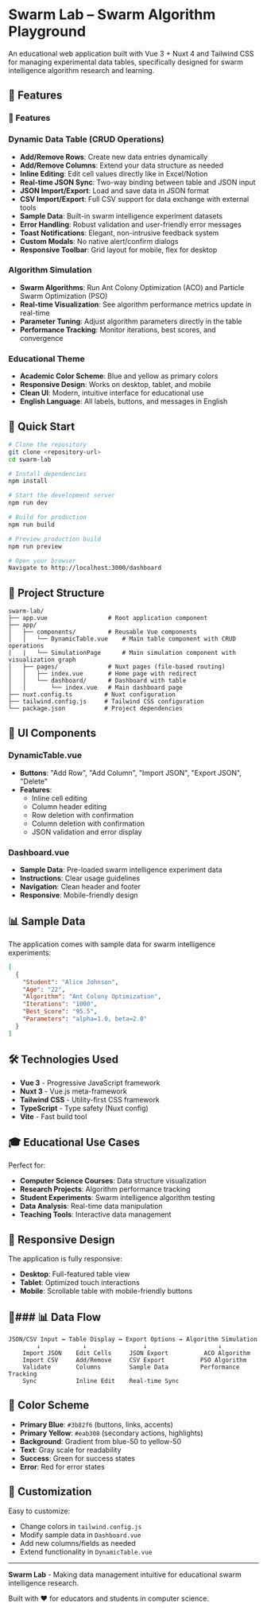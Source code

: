 # Swarm Lab – Swarm Algorithm Playground

An educational web application built with Vue 3 + Nuxt 4 and Tailwind CSS for managing experimental data tables, specifically designed for swarm intelligence algorithm research and learning.

## 🎯 Features

### 🎯 Features

### Dynamic Data Table (CRUD Operations)
- **Add/Remove Rows**: Create new data entries dynamically
- **Add/Remove Columns**: Extend your data structure as needed
- **Inline Editing**: Edit cell values directly like in Excel/Notion
- **Real-time JSON Sync**: Two-way binding between table and JSON input
- **JSON Import/Export**: Load and save data in JSON format
- **CSV Import/Export**: Full CSV support for data exchange with external tools
- **Sample Data**: Built-in swarm intelligence experiment datasets
- **Error Handling**: Robust validation and user-friendly error messages
- **Toast Notifications**: Elegant, non-intrusive feedback system
- **Custom Modals**: No native alert/confirm dialogs
- **Responsive Toolbar**: Grid layout for mobile, flex for desktop

### Algorithm Simulation
- **Swarm Algorithms**: Run Ant Colony Optimization (ACO) and Particle Swarm Optimization (PSO)
- **Real-time Visualization**: See algorithm performance metrics update in real-time
- **Parameter Tuning**: Adjust algorithm parameters directly in the table
- **Performance Tracking**: Monitor iterations, best scores, and convergence

### Educational Theme
- **Academic Color Scheme**: Blue and yellow as primary colors
- **Responsive Design**: Works on desktop, tablet, and mobile
- **Clean UI**: Modern, intuitive interface for educational use
- **English Language**: All labels, buttons, and messages in English

## 🚀 Quick Start

```bash
# Clone the repository
git clone <repository-url>
cd swarm-lab

# Install dependencies
npm install

# Start the development server
npm run dev

# Build for production
npm run build

# Preview production build
npm run preview

# Open your browser
Navigate to http://localhost:3000/dashboard
```

## 📁 Project Structure

```
swarm-lab/
├── app.vue                 # Root application component
├── app/
│   ├── components/         # Reusable Vue components
│   │   └── DynamicTable.vue    # Main table component with CRUD operations
|   |   └── SimulationPage      # Main simulation component with visualization graph
│   ├── pages/              # Nuxt pages (file-based routing)
│   │   ├── index.vue       # Home page with redirect
│   │   └── dashboard/      # Dashboard with table
│   │       └── index.vue   # Main dashboard page
├── nuxt.config.ts         # Nuxt configuration
├── tailwind.config.js     # Tailwind CSS configuration
└── package.json           # Project dependencies
```

## 🎨 UI Components

### DynamicTable.vue
- **Buttons**: "Add Row", "Add Column", "Import JSON", "Export JSON", "Delete"
- **Features**: 
  - Inline cell editing
  - Column header editing
  - Row deletion with confirmation
  - Column deletion with confirmation
  - JSON validation and error display

### Dashboard.vue
- **Sample Data**: Pre-loaded swarm intelligence experiment data
- **Instructions**: Clear usage guidelines
- **Navigation**: Clean header and footer
- **Responsive**: Mobile-friendly design

## 📊 Sample Data

The application comes with sample data for swarm intelligence experiments:

```json
[
  {
    "Student": "Alice Johnson",
    "Age": "22",
    "Algorithm": "Ant Colony Optimization",
    "Iterations": "1000",
    "Best_Score": "95.5",
    "Parameters": "alpha=1.0, beta=2.0"
  }
]
```

## 🛠️ Technologies Used

- **Vue 3** - Progressive JavaScript framework
- **Nuxt 3** - Vue.js meta-framework
- **Tailwind CSS** - Utility-first CSS framework
- **TypeScript** - Type safety (Nuxt config)
- **Vite** - Fast build tool

## 🎓 Educational Use Cases

Perfect for:
- **Computer Science Courses**: Data structure visualization
- **Research Projects**: Algorithm performance tracking
- **Student Experiments**: Swarm intelligence algorithm testing
- **Data Analysis**: Real-time data manipulation
- **Teaching Tools**: Interactive data management

## 📱 Responsive Design

The application is fully responsive:
- **Desktop**: Full-featured table view
- **Tablet**: Optimized touch interactions
- **Mobile**: Scrollable table with mobile-friendly buttons

## 🔄### 📊 Data Flow

```
JSON/CSV Input ↔ Table Display ↔ Export Options ↔ Algorithm Simulation
        ↓            ↓                ↓                    ↓
    Import JSON    Edit Cells     JSON Export          ACO Algorithm
    Import CSV     Add/Remove     CSV Export          PSO Algorithm
    Validate       Columns        Sample Data         Performance Tracking
    Sync           Inline Edit    Real-time Sync       
```

## 🎨 Color Scheme

- **Primary Blue**: `#3b82f6` (buttons, links, accents)
- **Primary Yellow**: `#eab308` (secondary actions, highlights)
- **Background**: Gradient from blue-50 to yellow-50
- **Text**: Gray scale for readability
- **Success**: Green for success states
- **Error**: Red for error states

## 🔧 Customization

Easy to customize:
- Change colors in `tailwind.config.js`
- Modify sample data in `Dashboard.vue`
- Add new columns/fields as needed
- Extend functionality in `DynamicTable.vue`

---

**Swarm Lab** - Making data management intuitive for educational swarm intelligence research.

Built with ❤️ for educators and students in computer science.
